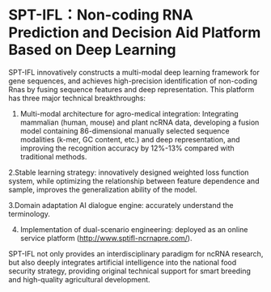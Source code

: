 # SPT-IFL：Non-coding RNA Prediction and Decision Aid Platform Based on Deep Learning

SPT-IFL innovatively constructs a multi-modal deep learning framework for gene sequences, and achieves high-precision identification of non-coding Rnas by fusing sequence features and deep representation. This platform has three major technical breakthroughs:

1. Multi-modal architecture for agro-medical integration: Integrating mammalian (human, mouse) and plant ncRNA data, developing a fusion model containing 86-dimensional manually selected sequence modalities (k-mer, GC content, etc.) and deep representation, and improving the recognition accuracy by 12%-13% compared with traditional methods.

2.Stable learning strategy: innovatively designed weighted loss function system, while optimizing the relationship between feature dependence and sample, improves the generalization ability of the model.

3.Domain adaptation AI dialogue engine: accurately understand the terminology.

4. Implementation of dual-scenario engineering: deployed as an online service platform (http://www.sptifl-ncrnapre.com/).

SPT-IFL not only provides an interdisciplinary paradigm for ncRNA research, but also deeply integrates artificial intelligence into the national food security strategy, providing original technical support for smart breeding and high-quality agricultural development.
